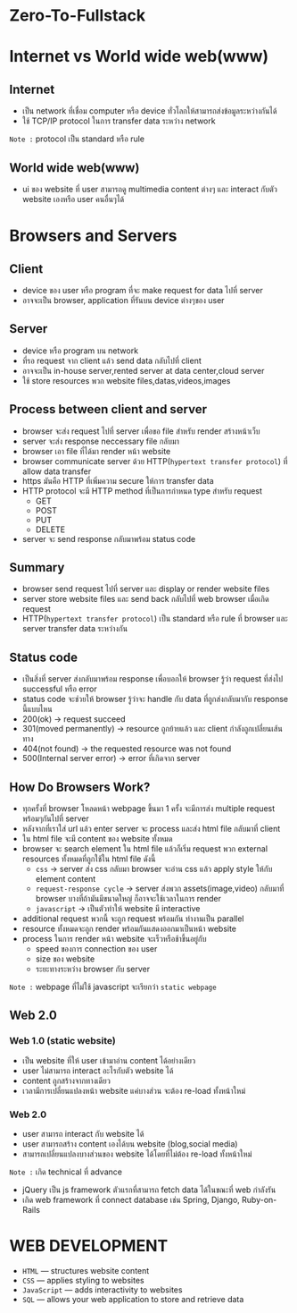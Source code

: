 # Zero-To-Fullstack

# Internet vs World wide web(www)

## Internet

- เป็น network ที่เชื่อม computer หรือ device
  ทั่วโลกให้สามารถส่งข้อมูลระหว่างกันได้
- ใช้ TCP/IP protocol ในการ transfer data ระหว่าง network

`Note :` protocol เป็น standard หรือ rule

## World wide web(www)

- ui ของ website ที่ user สามารถดู multimedia content ต่างๆ และ interact กับตัว website เองหรือ user คนอื่นๆได้

# Browsers and Servers

## Client

- device ของ user หรือ program ที่จะ make request for data ไปที่ server
- อาจจะเป็น browser, application ที่รันบน device ต่างๆของ user

## Server

- device หรือ program บน network
- ที่รอ request จาก client แล้ว send data กลับไปที่ client
- อาจจะเป็น in-house server,rented server at data center,cloud server
- ใช้ store resources พวก website files,datas,videos,images

## Process between client and server

- browser จะส่ง request ไปที่ server เพื่อขอ file สำหรับ render สร้างหน้าเว็บ
- server จะส่ง response neccessary file กลับมา
- browser เอา file ที่ได้มา render หน้า website
- browser communicate server ด้วย HTTP(`hypertext transfer protocol`) ที่ allow data transfer
- https มันคือ HTTP ที่เพิ่มความ secure ให้การ transfer data
- HTTP protocol จะมี HTTP method ที่เป็นการกำหนด type สำหรับ request
  - GET
  - POST
  - PUT
  - DELETE
- server จะ send response กลับมาพร้อม status code

## Summary

- browser send request ไปที่ server และ display or render website files
- server store website files และ send back กลับไปที่ web browser เมื่อเกิด request
- HTTP(`hypertext transfer protocol`) เป็น standard หรือ rule ที่ browser และ server transfer data ระหว่างกัน

## Status code

- เป็นสิ่งที่ server ส่งกลับมาพร้อม response เพื่อบอกให้ browser รู้ว่า request ที่ส่งไป successful หรือ error
- status code จะช่วยให้ browser รู้ว่าจะ handle กับ data ที่ถูกส่งกลับมากับ response นี้แบบไหน
- 200(ok) -> request succeed
- 301(moved permanently) -> resource ถูกย้ายแล้ว และ client กำลังถูกเปลี่ยนเส้นทาง
- 404(not found) -> the requested resource was not found
- 500(Internal server error) -> error ที่เกิดจาก server

## How Do Browsers Work?

- ทุกครั้งที่ browser โหลดหน้า webpage ขึ้นมา 1 ครั้ง จะมีการส่ง multiple request พร้อมๆกันไปที่ server
- หลังจากที่เราใส่ url แล้ว enter server จะ process และส่ง html file กลับมาที่ client
- ใน html file จะมี content ของ website ทั้งหมด
- browser จะ search element ใน html file แล้วก็เริ่ม request พวก external resources ทั้งหมดที่ถูกใช้ใน html file ดังนี้
  - `css` -> server ส่ง css กลับมา browser จะอ่าน css แล้ว apply style ให้กับ element content
  - `request-response cycle` -> server ส่งพวก assets(image,video) กลับมาที่ browser บางที่ถ้ามันมีขนาดใหญ่ ก็อาจจะใช้เวลาในการ render
  - `javascript` -> เป็นตัวทำให้ website มี interactive
- additional request พวกนี้ จะถูก request พร้อมกัน ทำงานเป็น parallel
- resource ทั้งหมดจะถูก render พร้อมกันแสดงออกมาเป็นหน้า website
- process ในการ render หน้า website จะเร็วหรือช้าขึ้นอยู่กับ
  - speed ของการ connection ของ user
  - size ของ website
  - ระยะทางระหว่าง browser กับ server

`Note :` webpage ที่ไม่ใช้ javascript จะเรียกว่า `static webpage`

## Web 2.0

### Web 1.0 (static website)

- เป็น website ที่ให้ user เข้ามาอ่าน content ได้อย่างเดียว
- user ไม่สามารถ interact อะไรกับตัว website ได้
- content ถูกสร้างจากทางเดียว
- เวลามีการเปลี่ยนแปลงหน้า website แค่บางส่วน จะต้อง re-load ทั้งหน้าใหม่

### Web 2.0

- user สามารถ interact กับ website ได้
- user สามารถสร้าง content เองได้บน website (blog,social media)
- สามารถเปลี่ยนแปลงบางส่วนของ website ได้โดยที่ไม่ต้อง re-load ทั้งหน้าใหม่

`Note :` เกิด technical ที่ advance

- jQuery เป็น js framework ตัวแรกที่สามารถ fetch data ได้ในขณะที่ web กำลังรัน
- เกิด web framework ที่ connect database เช่น Spring, Django, Ruby-on-Rails

# WEB DEVELOPMENT

- `HTML` — structures website content
- `CSS` — applies styling to websites
- `JavaScript` — adds interactivity to websites
- `SQL` — allows your web application to store and retrieve data
